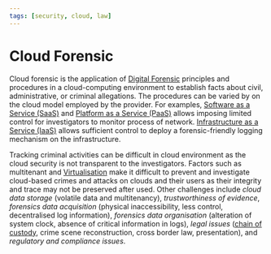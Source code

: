 ```yaml
---
tags: [security, cloud, law]
---
```


# Cloud Forensic

Cloud forensic is the application of [Digital Forensic](202311281800.md)
principles and procedures in a cloud-computing environment to establish facts
about civil, administrative, or criminal allegations. The procedures can be
varied by on the cloud model employed by the provider. For examples,
[Software as a Service (SaaS)](202304161334.md) and [Platform as a Service (PaaS)](202310311815.md)
allows imposing limited control for investigators to monitor process of network.
[Infrastructure as a Service (IaaS)](202310311819.md) allows sufficient control
to deploy a forensic-friendly logging mechanism on the infrastructure.

Tracking criminal activities can be difficult in cloud environment as the cloud
security is not transparent to the investigators. Factors such as multitenant
and [Virtualisation](202311161439.md) make it difficult to prevent and
investigate cloud-based crimes and attacks on clouds and their users as their
integrity and trace may not be preserved after used. Other challenges include
*cloud data storage* (volatile data and multitenancy), *trustworthiness of
evidence*, *forensics data acquisition* (physical inaccessibility, less control,
decentralised log information), *forensics data organisation* (alteration of
system clock, absence of critical information in logs), *legal issues* ([chain of custody](202311281822.md),
crime scene reconstruction, cross border law, presentation), and *regulatory and
compliance issues*.
